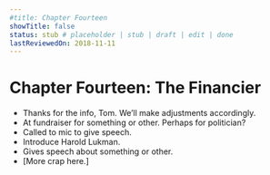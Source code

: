 ```yaml
---
#title: Chapter Fourteen
showTitle: false
status: stub # placeholder | stub | draft | edit | done
lastReviewedOn: 2018-11-11
---
```


# Chapter Fourteen: The Financier


* Thanks for the info, Tom. We’ll make adjustments accordingly.
* At fundraiser for something or other. Perhaps for politician?
* Called to mic to give speech.
* Introduce Harold Lukman.
* Gives speech about something or other.
* [More crap here.]
